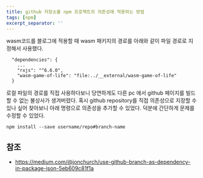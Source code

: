 ```yaml
---
title: github 저장소를 npm 프로젝트의 의존성에 적용하는 방법
tags: [npm]
excerpt_separator: ''
---
```


wasm코드를 블로그에 적용할 때 wasm 패키지의 경로를 아래와 같이 파일 경로로 지정해서 사용했다.

```
  "dependencies": {
    ... 
    "rxjs": "^6.6.0",
    "wasm-game-of-life": "file:../__external/wasm-game-of-life"
  }
```

로컬 파일의 경로를 직접 사용하다보니 당연하게도 다른 pc 에서 github 페이지를 빌드할 수 없는 불상사가 생겨버렸다. 혹시 github repository를 직접 의존성으로 지장할 수 있나 싶어 찾아보니 아래 명령으로 의존성을 추가할 수 있었다. 
덕분에 간단하게 문제를 수정할 수 있었다.

```
npm install --save username/repo#branch-name
```

## 참조

- <https://medium.com/@jonchurch/use-github-branch-as-dependency-in-package-json-5eb609c81f1a>
